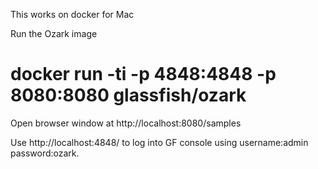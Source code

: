 This works on docker for Mac

Run the Ozark image

# docker run -ti -p 4848:4848 -p 8080:8080 glassfish/ozark
Open browser window at http://localhost:8080/samples

Use http://localhost:4848/ to log into GF console using username:admin password:ozark.
